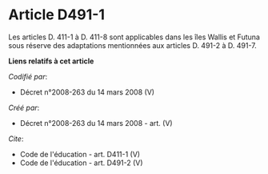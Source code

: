 # Article D491-1

Les articles D. 411-1 à D. 411-8 sont applicables dans les îles Wallis et Futuna sous réserve des adaptations mentionnées aux
articles D. 491-2 à D. 491-7.

**Liens relatifs à cet article**

_Codifié par_:

  - Décret n°2008-263 du 14 mars 2008 (V)

_Créé par_:

  - Décret n°2008-263 du 14 mars 2008 - art. (V)

_Cite_:

  - Code de l'éducation - art. D411-1 (V)
  - Code de l'éducation - art. D491-2 (V)
